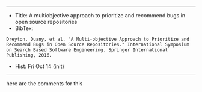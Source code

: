 -----
- Title:
A multiobjective approach to prioritize and recommend bugs in open source repositories
- BibTex:
```
Dreyton, Duany, et al. "A Multi-objective Approach to Prioritize and Recommend Bugs in Open Source Repositories." International Symposium on Search Based Software Engineering. Springer International Publishing, 2016.
```
- Hist:
Fri Oct 14 (init)
-----

here are the comments for this

